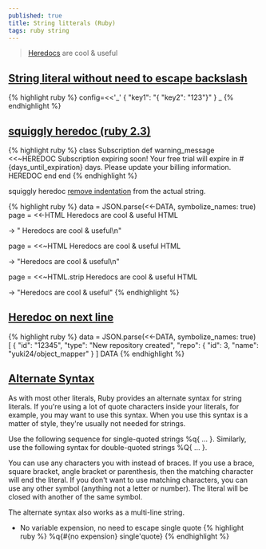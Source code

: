 ```yaml
---
published: true
title: String litterals (Ruby)
tags: ruby string
---
```

> [Heredocs](https://en.wikipedia.org/wiki/Here_document) are cool & useful

## [String literal without need to escape backslash](https://stackoverflow.com/questions/29124058/string-literal-without-need-to-escape-backslash/29124475#29124475)

{% highlight ruby %}
config=<<'_'
{
    "key1": "{ \"key2\": \"123\"}"
}
_
{% endhighlight %}

## [squiggly heredoc (ruby 2.3)](https://infinum.co/the-capsized-eight/multiline-strings-ruby-2-3-0-the-squiggly-heredoc)

{% highlight ruby %}
class Subscription
  def warning_message
    <<~HEREDOC
      Subscription expiring soon!
      Your free trial will expire 
      in #{days_until_expiration} days.
      Please update your billing information.
    HEREDOC
  end
end
{% endhighlight %}

squiggly heredoc [remove indentation](https://www.rubyguides.com/2018/11/ruby-heredoc/) from the actual string.

{% highlight ruby %}
data = JSON.parse(<<-DATA, symbolize_names: true)
page = <<-HTML
  Heredocs are cool & useful
HTML

-> "  Heredocs are cool & useful\n"

page = <<~HTML
  Heredocs are cool & useful
HTML

-> "Heredocs are cool & useful\n"

page = <<~HTML.strip
  Heredocs are cool & useful
HTML

-> "Heredocs are cool & useful"
{% endhighlight %}

## [Heredoc on next line](https://github.com/yuki24/object_mapper)
{% highlight ruby %}
data = JSON.parse(<<-DATA, symbolize_names: true)
[
  {
    "id": "12345",
    "type": "New repository created",
    "repo": {
      "id": 3,
      "name": "yuki24/object_mapper"
    }
]
DATA
{% endhighlight %}


## [Alternate Syntax](https://www.thoughtco.com/string-literals-2908302)
As with most other literals, Ruby provides an alternate syntax for string literals. If you're using a lot of quote characters inside your literals, for example, you may want to use this syntax. When you use this syntax is a matter of style, they're usually not needed for strings.

Use the following sequence for single-quoted strings %q{ … }. Similarly, use the following syntax for double-quoted strings %Q{ … }. 

You can use any characters you with instead of braces. If you use a brace, square bracket, angle bracket or parenthesis, then the matching character will end the literal. If you don't want to use matching characters, you can use any other symbol (anything not a letter or number). The literal will be closed with another of the same symbol.

The alternate syntax also works as a multi-line string.

- No variable expension, no need to escape single quote
{% highlight ruby %}
%q{#{no expension} single'quote}
{% endhighlight %}
